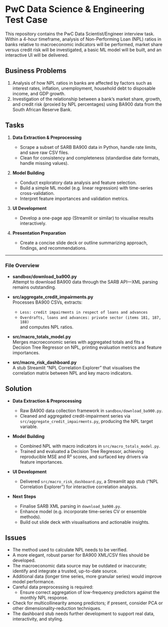 # PwC Data Science & Engineering Test Case

This repository contains the PwC Data Scientist/Engineer interview task. Within a 4-hour timeframe, analysis of Non-Performing Loan (NPL) ratios in banks relative to macroeconomic indicators will be performed, market share versus credit risk will be investigated, a basic ML model will be built, and an interactive UI will be delivered.

## Business Problems

1. Analysis of how NPL ratios in banks are affected by factors such as interest rates, inflation, unemployment, household debt to disposable income, and GDP growth.  
2. Investigation of the relationship between a bank’s market share, growth, and credit risk (proxied by NPL percentages) using BA900 data from the South African Reserve Bank.

## Tasks

1. **Data Extraction & Preprocessing**  
   - Scrape a subset of SARB BA900 data in Python, handle rate limits, and save raw CSV files.  
   - Clean for consistency and completeness (standardise date formats, handle missing values).

2. **Model Building**  
   - Conduct exploratory data analysis and feature selection.  
   - Build a simple ML model (e.g. linear regression) with time-series cross-validation.  
   - Interpret feature importances and validation metrics.

3. **UI Development**  
   - Develop a one-page app (Streamlit or similar) to visualise results interactively.

4. **Presentation Preparation**  
   - Create a concise slide deck or outline summarizing approach, findings, and recommendations.

---

### File Overview

- **sandbox/download_ba900.py**  
  Attempt to download BA900 data through the SARB API—XML parsing remains outstanding.

- **src/aggregate_credit_impairments.py**  
  Processes BA900 CSVs, extracts:
  - `Less: credit impairments in respect of loans and advances`  
  - `Overdrafts, loans and advances: private sector (items 181, 187, 188)`  
  and computes NPL ratios.

- **src/macro_totals_model.py**  
  Merges macroeconomic series with aggregated totals and fits a Decision Tree Regressor on NPL, printing evaluation metrics and feature importances.

- **src/macro_risk_dashboard.py**  
  A stub Streamlit “NPL Correlation Explorer” that visualises the correlation matrix between NPL and key macro indicators.

## Solution

- **Data Extraction & Preprocessing**  
  - Raw BA900 data collection framework in `sandbox/download_ba900.py`.  
  - Cleaned and aggregated credit-impairment series via `src/aggregate_credit_impairments.py`, producing the NPL target variable.

- **Model Building**  
  - Combined NPL with macro indicators in `src/macro_totals_model.py`.  
  - Trained and evaluated a Decision Tree Regressor, achieving reproducible MSE and R² scores, and surfaced key drivers via feature importances.

- **UI Development**  
  - Delivered `src/macro_risk_dashboard.py`, a Streamlit app stub (“NPL Correlation Explorer”) for interactive correlation analysis.

- **Next Steps**  
  - Finalise SARB XML parsing in `download_ba900.py`.  
  - Enhance model (e.g. incorporate time-series CV or ensemble methods).  
  - Build out slide deck with visualisations and actionable insights.

## Issues

- The method used to calculate NPL needs to be verified.  
- A more elegant, robust parser for BA900 XML/CSV files should be developed.  
- The macroeconomic data source may be outdated or inaccurate; identify and integrate a trusted, up-to-date source.  
- Additional data (longer time series, more granular series) would improve model performance.  
- Careful data preprocessing is required:  
  - Ensure correct aggregation of low-frequency predictors against the monthly NPL response.  
- Check for multicollinearity among predictors; if present, consider PCA or other dimensionality-reduction techniques.  
- The dashboard stub needs further development to support real data, interactivity, and styling.  

